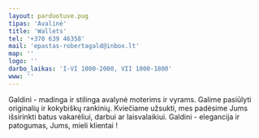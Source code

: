 ```yaml
---
layout: parduotuve.pug
tipas: 'Avalinė'
title: 'Wallets'
tel: '+370 639 46358'
mail: 'epastas-robertagald@inbox.lt'
map: ''
logo: ''
darbo_laikas: 'I-VI 1000-2000, VII 1000-1800'
www: ''
---
```

Galdini - madinga ir stilinga avalynė moterims ir vyrams. Galime pasiūlyti originalių ir kokybiškų rankinių. Kviečiame užsukti, mes padėsime Jums išsirinkti batus vakarėliui, darbui ar laisvalaikiui. Galdini - elegancija ir patogumas, Jums, mieli klientai !